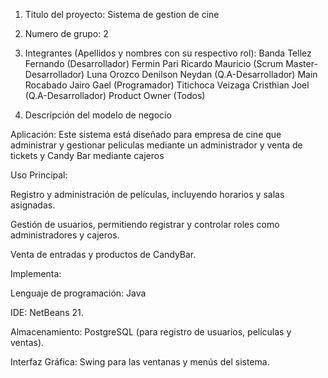 1. Titulo del proyecto: Sistema de gestion de cine
2. Numero de grupo: 2
3. Integrantes (Apellidos y nombres con su respectivo rol):
Banda Tellez Fernando   (Desarrollador)
Fermin Pari Ricardo Mauricio (Scrum Master-Desarrollador)
Luna Orozco Denilson Neydan (Q.A-Desarrollador)
Main Rocabado Jairo Gael (Programador)
Titichoca Veizaga Cristhian Joel (Q.A-Desarrollador)
Product Owner (Todos)

5. Descripción del modelo de negocio 

Aplicación:
Este sistema está diseñado para empresa de cine que administrar y gestionar peliculas mediante un administrador y venta de tickets y Candy Bar mediante cajeros

Uso Principal:

Registro y administración de películas, incluyendo horarios y salas asignadas.

Gestión de usuarios, permitiendo registrar y controlar roles como administradores y cajeros.

Venta de entradas y productos de CandyBar.

Implementa: 

Lenguaje de programación: Java 

IDE: NetBeans 21.

Almacenamiento: PostgreSQL (para registro de usuarios, películas y ventas).

Interfaz Gráfica: Swing para las ventanas y menús del sistema.

